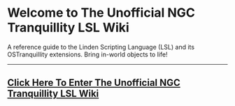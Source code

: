 # Welcome to The Unofficial NGC Tranquillity LSL Wiki

A reference guide to the Linden Scripting Language (LSL) and its OSTranquillity extensions. Bring in-world objects to life!
***
## [Click Here To Enter The Unofficial NGC Tranquillity LSL Wiki](https://github.com/Mobius-Team/YEngineWiki/wiki)
